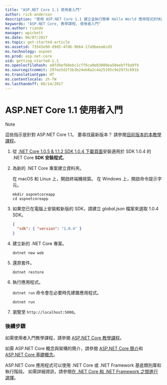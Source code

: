 ```yaml
---
title: "ASP.NET Core 1.1 使用者入門"
author: rick-anderson
description: "使用 ASP.NET Core 1.1 建立並執行簡單 Hello World 應用程式的快速教學課程。"
keywords: "ASP.NET Core, 教學課程, 使用者入門"
ms.author: riande
manager: wpickett
ms.date: 08/07/2017
ms.topic: get-started-article
ms.assetid: 73543e9d-d9d5-47d6-9664-17a9beea6cd3
ms.technology: aspnet
ms.prod: asp.net-core
uid: getting-started-1.1
ms.openlocfilehash: e8fd9ef60ebc1cff6ca0e03000ea50eebff0a9f9
ms.sourcegitcommit: 297ee5d2f3b3b24eb8a2c4a25195c9e2973cb91b
ms.translationtype: HT
ms.contentlocale: zh-TW
ms.lasthandoff: 08/14/2017
---
```

# <a name="getting-started-with-aspnet-core-11"></a>ASP.NET Core 1.1 使用者入門

> [!NOTE]
> 這些指示是針對 ASP.NET Core 1.1。 要尋找最新版本？ 請參閱[目前版本的本教學課程](xref:getting-started)。

1. 從 [.NET Core 1.0.5 & 1.1.2 SDK 1.0.4 下載頁面](https://github.com/dotnet/core/blob/master/release-notes/download-archives/1.0.5-download.md)安裝適用於 SDK 1.0.4 的 .NET Core **SDK 安裝程式**。

2. 為新的 .NET Core 專案建立資料夾。

   在 macOS 和 Linux 上，開啟終端機視窗。 在 Windows 上，開啟命令提示字元。

   ```terminal
   mkdir aspnetcoreapp
   cd aspnetcoreapp
   ```

2. 如果您已在電腦上安裝較新版的 SDK，請建立 *global.json* 檔案來選取 1.0.4 SDK。

   ```json
   {
     "sdk": { "version": "1.0.4" }
   }
   ```

2. 建立新的 .NET Core 專案。

   ```terminal
   dotnet new web
   ```
   
3.  還原套件。

    ```terminal
    dotnet restore
    ```

4. 執行應用程式。

   `dotnet run` 命令會在必要時先建置應用程式。

   ```terminal
   dotnet run
   ```

5. 瀏覽至 `http://localhost:5000`。

<!-- H3 to avoid a single-entry internal TOC -->
### <a name="next-steps"></a>後續步驟

如需使用者入門教學課程，請參閱 [ASP.NET Core 教學課程](tutorials/index.md)。

如需 ASP.NET Core 概念與架構的簡介，請參閱 [ASP.NET Core 簡介](index.md)和 [ASP.NET Core 基礎概念](fundamentals/index.md)。

ASP.NET Core 應用程式可以使用 .NET Core 或 .NET Framework 基底類別庫和執行階段。 如需詳細資訊，請參閱[在 .NET Core 和 .NET Framework 之間進行選擇](https://docs.microsoft.com/dotnet/articles/standard/choosing-core-framework-server)。
